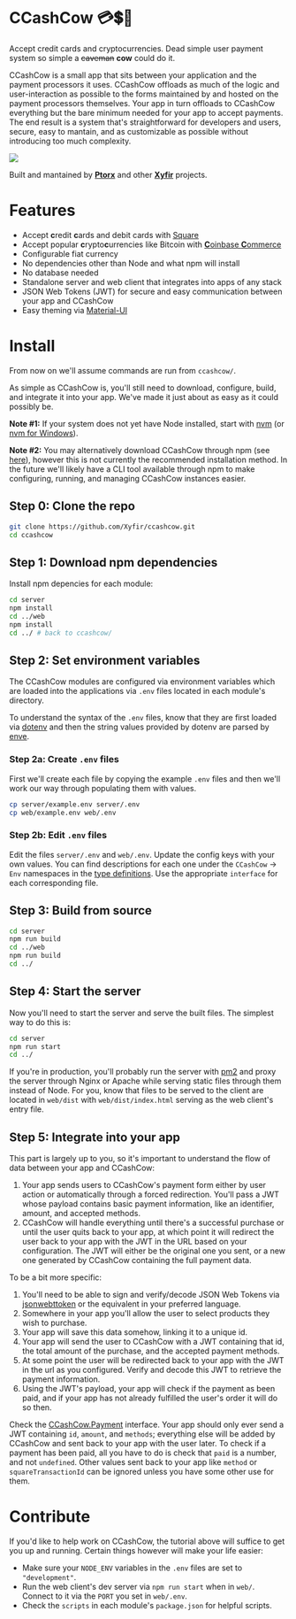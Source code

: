 # CCashCow 💳💲🐄

Accept credit cards and cryptocurrencies. Dead simple user payment system so simple a ~~caveman~~ **cow** could do it.

CCashCow is a small app that sits between your application and the payment processors it uses. CCashCow offloads as much of the logic and user-interaction as possible to the forms maintained by and hosted on the payment processors themselves. Your app in turn offloads to CCashCow everything but the bare minimum needed for your app to accept payments. The end result is a system that's straightforward for developers and users, secure, easy to mantain, and as customizable as possible without introducing too much complexity.

![](https://i.imgur.com/bDtQ3yF.png)

Built and mantained by **[Ptorx](https://ptorx.com)** and other **[Xyfir](https://www.xyfir.com)** projects.

# Features

- Accept **c**redit **c**ards and debit cards with [Square](https://squareup.com/i/XYFIRLLC00)
- Accept popular **c**rypto**c**urrencies like Bitcoin with [**C**oinbase **C**ommerce](https://commerce.coinbase.com)
- Configurable fiat currency
- No dependencies other than Node and what npm will install
- No database needed
- Standalone server and web client that integrates into apps of any stack
- JSON Web Tokens (JWT) for secure and easy communication between your app and CCashCow
- Easy theming via [Material-UI](https://material-ui.com/style/color/#color-tool)

# Install

From now on we'll assume commands are run from `ccashcow/`.

As simple as CCashCow is, you'll still need to download, configure, build, and integrate it into your app. We've made it just about as easy as it could possibly be.

**Note #1:** If your system does not yet have Node installed, start with [nvm](https://github.com/creationix/nvm#install-script) (or [nvm for Windows](https://github.com/coreybutler/nvm-windows#node-version-manager-nvm-for-windows)).

**Note #2:** You may alternatively download CCashCow through npm (see [here](http://npmjs.com/package/ccashcow)), however this is not currently the recommended installation method. In the future we'll likely have a CLI tool available through npm to make configuring, running, and managing CCashCow instances easier.

## Step 0: Clone the repo

```bash
git clone https://github.com/Xyfir/ccashcow.git
cd ccashcow
```

## Step 1: Download npm dependencies

Install npm depencies for each module:

```bash
cd server
npm install
cd ../web
npm install
cd ../ # back to ccashcow/
```

## Step 2: Set environment variables

The CCashCow modules are configured via environment variables which are loaded into the applications via `.env` files located in each module's directory.

To understand the syntax of the `.env` files, know that they are first loaded via [dotenv](https://www.npmjs.com/package/dotenv) and then the string values provided by dotenv are parsed by [enve](https://www.npmjs.com/package/dotenv).

### Step 2a: Create `.env` files

First we'll create each file by copying the example `.env` files and then we'll work our way through populating them with values.

```bash
cp server/example.env server/.env
cp web/example.env web/.env
```

### Step 2b: Edit `.env` files

Edit the files `server/.env` and `web/.env`. Update the config keys with your own values. You can find descriptions for each one under the `CCashCow` -> `Env` namespaces in the [type definitions](https://github.com/Xyfir/ccashcow/blob/master/types/ccashcow.d.ts). Use the appropriate `interface` for each corresponding file.

## Step 3: Build from source

```bash
cd server
npm run build
cd ../web
npm run build
cd ../
```

## Step 4: Start the server

Now you'll need to start the server and serve the built files. The simplest way to do this is:

```bash
cd server
npm run start
cd ../
```

If you're in production, you'll probably run the server with [pm2](https://www.npmjs.com/package/pm2) and proxy the server through Nginx or Apache while serving static files through them instead of Node. For you, know that files to be served to the client are located in `web/dist` with `web/dist/index.html` serving as the web client's entry file.

## Step 5: Integrate into your app

This part is largely up to you, so it's important to understand the flow of data between your app and CCashCow:

1. Your app sends users to CCashCow's payment form either by user action or automatically through a forced redirection. You'll pass a JWT whose payload contains basic payment information, like an identifier, amount, and accepted methods.
2. CCashCow will handle everything until there's a successful purchase or until the user quits back to your app, at which point it will redirect the user back to your app with the JWT in the URL based on your configuration. The JWT will either be the original one you sent, or a new one generated by CCashCow containing the full payment data.

To be a bit more specific:

1. You'll need to be able to sign and verify/decode JSON Web Tokens via [jsonwebttoken](https://www.npmjs.com/package/jsonwebtoken) or the equivalent in your preferred language.
2. Somewhere in your app you'll allow the user to select products they wish to purchase.
3. Your app will save this data somehow, linking it to a unique id.
4. Your app will send the user to CCashCow with a JWT containing that id, the total amount of the purchase, and the accepted payment methods.
5. At some point the user will be redirected back to your app with the JWT in the url as you configured. Verify and decode this JWT to retrieve the payment information.
6. Using the JWT's payload, your app will check if the payment as been paid, and if your app has not already fulfilled the user's order it will do so then.

Check the [CCashCow.Payment](https://github.com/Xyfir/ccashcow/blob/master/types/ccashcow.d.ts) interface. Your app should only ever send a JWT containing `id`, `amount`, and `methods`; everything else will be added by CCashCow and sent back to your app with the user later. To check if a payment has been paid, all you have to do is check that `paid` is a number, and not `undefined`. Other values sent back to your app like `method` or `squareTransactionId` can be ignored unless you have some other use for them.

# Contribute

If you'd like to help work on CCashCow, the tutorial above will suffice to get you up and running. Certain things however will make your life easier:

- Make sure your `NODE_ENV` variables in the `.env` files are set to `"development"`.
- Run the web client's dev server via `npm run start` when in `web/`. Connect to it via the `PORT` you set in `web/.env`.
- Check the `scripts` in each module's `package.json` for helpful scripts.
